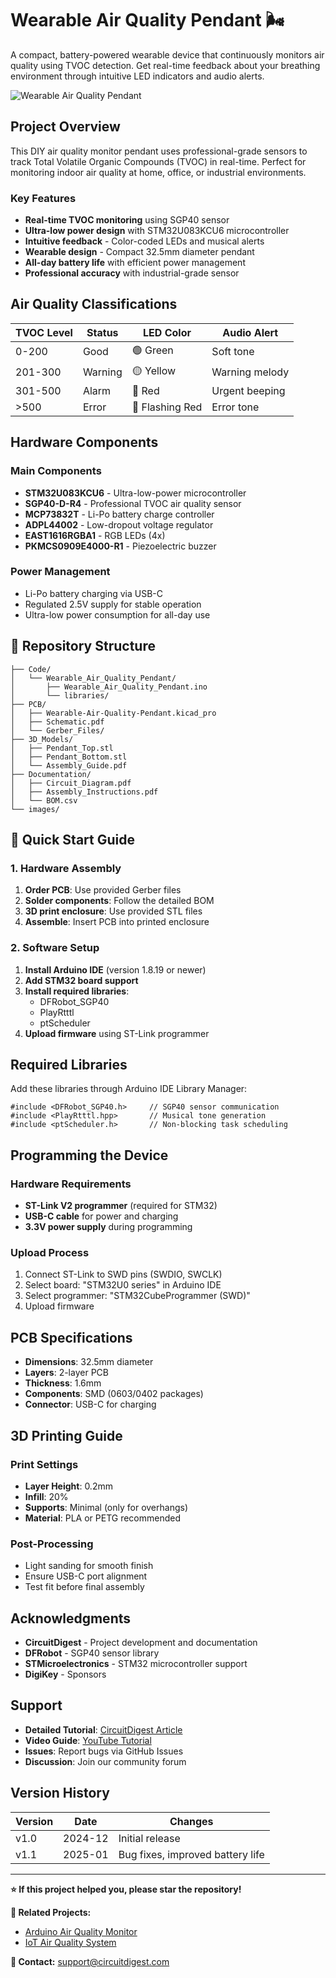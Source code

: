 Wearable Air Quality Pendant 🌬️
================================

A compact, battery-powered wearable device that continuously monitors air quality using TVOC detection. Get real-time feedback about your breathing environment through intuitive LED indicators and audio alerts.

![Wearable Air Quality Pendant](https://circuitdigest.com/sites/default/files/projectimage_mic/Wearable-Air-Quality-Pendant.png)

Project Overview
-------------------

This DIY air quality monitor pendant uses professional-grade sensors to track Total Volatile Organic Compounds (TVOC) in real-time. Perfect for monitoring indoor air quality at home, office, or industrial environments.

### Key Features

-    **Real-time TVOC monitoring** using SGP40 sensor
-    **Ultra-low power design** with STM32U083KCU6 microcontroller
-    **Intuitive feedback** - Color-coded LEDs and musical alerts
-    **Wearable design** - Compact 32.5mm diameter pendant
-    **All-day battery life** with efficient power management
-    **Professional accuracy** with industrial-grade sensor

 Air Quality Classifications
------------------------------

| TVOC Level | Status | LED Color | Audio Alert |
| --- | --- | --- | --- |
| 0-200 | Good | 🟢 Green | Soft tone |
| 201-300 | Warning | 🟡 Yellow | Warning melody |
| 301-500 | Alarm | 🔴 Red | Urgent beeping |
| >500 | Error | 🔴 Flashing Red | Error tone |

 Hardware Components
-----------------------

### Main Components

-   **STM32U083KCU6** - Ultra-low-power microcontroller
-   **SGP40-D-R4** - Professional TVOC air quality sensor
-   **MCP73832T** - Li-Po battery charge controller
-   **ADPL44002** - Low-dropout voltage regulator
-   **EAST1616RGBA1** - RGB LEDs (4x)
-   **PKMCS0909E4000-R1** - Piezoelectric buzzer

### Power Management

-   Li-Po battery charging via USB-C
-   Regulated 2.5V supply for stable operation
-   Ultra-low power consumption for all-day use

📁 Repository Structure
-----------------------

```
├── Code/
│   └── Wearable_Air_Quality_Pendant/
│       ├── Wearable_Air_Quality_Pendant.ino
│       └── libraries/
├── PCB/
│   ├── Wearable-Air-Quality-Pendant.kicad_pro
│   ├── Schematic.pdf
│   └── Gerber_Files/
├── 3D_Models/
│   ├── Pendant_Top.stl
│   ├── Pendant_Bottom.stl
│   └── Assembly_Guide.pdf
├── Documentation/
│   ├── Circuit_Diagram.pdf
│   ├── Assembly_Instructions.pdf
│   └── BOM.csv
└── images/

```

🚀 Quick Start Guide
--------------------

### 1\. Hardware Assembly

1.  **Order PCB**: Use provided Gerber files
2.  **Solder components**: Follow the detailed BOM
3.  **3D print enclosure**: Use provided STL files
4.  **Assemble**: Insert PCB into printed enclosure

### 2\. Software Setup

1.  **Install Arduino IDE** (version 1.8.19 or newer)
2.  **Add STM32 board support**
3.  **Install required libraries**:
    -   DFRobot_SGP40
    -   PlayRtttl
    -   ptScheduler
4.  **Upload firmware** using ST-Link programmer


 Required Libraries
---------------------

Add these libraries through Arduino IDE Library Manager:

```
#include <DFRobot_SGP40.h>     // SGP40 sensor communication
#include <PlayRtttl.hpp>       // Musical tone generation
#include <ptScheduler.h>       // Non-blocking task scheduling

```

 Programming the Device
------------------------

### Hardware Requirements

-   **ST-Link V2 programmer** (required for STM32)
-   **USB-C cable** for power and charging
-   **3.3V power supply** during programming

### Upload Process

1.  Connect ST-Link to SWD pins (SWDIO, SWCLK)
2.  Select board: "STM32U0 series" in Arduino IDE
3.  Select programmer: "STM32CubeProgrammer (SWD)"
4.  Upload firmware

 PCB Specifications
---------------------

-   **Dimensions**: 32.5mm diameter
-   **Layers**: 2-layer PCB
-   **Thickness**: 1.6mm
-   **Components**: SMD (0603/0402 packages)
-   **Connector**: USB-C for charging

 3D Printing Guide
---------------------

### Print Settings

-   **Layer Height**: 0.2mm
-   **Infill**: 20%
-   **Supports**: Minimal (only for overhangs)
-   **Material**: PLA or PETG recommended

### Post-Processing

-   Light sanding for smooth finish
-   Ensure USB-C port alignment
-   Test fit before final assembly

Acknowledgments
------------------

-   **CircuitDigest** - Project development and documentation
-   **DFRobot** - SGP40 sensor library
-   **STMicroelectronics** - STM32 microcontroller support
-   **DigiKey** - Sponsors

Support
----------

-   **Detailed Tutorial**: [CircuitDigest Article](https://circuitdigest.com/videos/wearable-air-quality-pendant)
-   **Video Guide**: [YouTube Tutorial](https://youtube.com/watch?v=c5lP1kzYoBA)
-   **Issues**: Report bugs via GitHub Issues
-   **Discussion**: Join our community forum

Version History
-------------------

| Version | Date | Changes |
| --- | --- | --- |
| v1.0 | 2024-12 | Initial release |
| v1.1 | 2025-01 | Bug fixes, improved battery life |

* * * * *

**⭐ If this project helped you, please star the repository!**

**🔗 Related Projects:**

-   [Arduino Air Quality Monitor](https://github.com/Circuit-Digest/Arduino-Air-Quality-Monitor)
-   [IoT Air Quality System](https://github.com/Circuit-Digest/IoT-Air-Quality-System)

**📧 Contact:** support@circuitdigest.com
